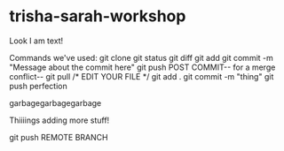 trisha-sarah-workshop
=====================
Look I am text!

Commands we've used:
git clone
git status
git diff
git add 
git commit -m "Message about the commit here"
git push
POST COMMIT-- for a merge conflict--
git pull 
/* EDIT YOUR FILE */
git add .
git commit -m "thing"
git push
perfection


garbagegarbagegarbage


Thiiiings
adding more stuff!

git push REMOTE BRANCH
